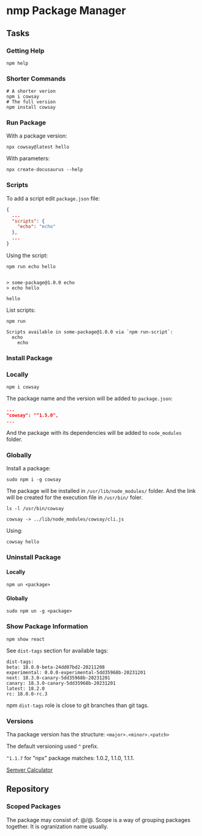 # nmp Package Manager

## Tasks

### Getting Help

```shell
npm help
```

### Shorter Commands

```shell
# A shorter verion
npm i cowsay
# The full version
npm install cowsay
```
### Run Package

With a package version:

```shell
npx cowsay@latest hello
```

With parameters:

```shell
npx create-docusaurus --help
```

### Scripts

To add a script edit `package.json` file:

```JSON
{
  ...
  "scripts": {
    "echo": "echo"
  },
  ...
}
```

Using the script:

```shell
npm run echo hello
```
```output

> some-package@1.0.0 echo
> echo hello

hello
```

List scripts:

```shell
npm run
```
```output
Scripts available in some-package@1.0.0 via `npm run-script`:
  echo
    echo
```

### Install Package

### Locally

```shell
npm i cowsay
```

The package name and the version will be added to `package.json`:

```JSON
...
"cowsay": "^1.5.0",
...
```

And the package with its dependencies will be added to `node_modules` folder.

### Globally

Install a package:

```shell
sudo npm i -g cowsay
```

The package will be installed in `/usr/lib/node_modules/` folder. And the link will be created for the execution file in `/usr/bin/` foler.

```shell
ls -l /usr/bin/cowsay
```
```output
cowsay -> ../lib/node_modules/cowsay/cli.js
```

Using:

```shell
cowsay hello
```

### Uninstall Package

#### Locally

```shell
npm un <package>
```

#### Globally

```shell
sudo npm un -g <package>
```

### Show Package Information

```shell
npm show react
```

See `dist-tags` section for available tags:

```output
dist-tags:
beta: 18.0.0-beta-24dd07bd2-20211208
experimental: 0.0.0-experimental-5dd35968b-20231201
next: 18.3.0-canary-5dd35968b-20231201
canary: 18.3.0-canary-5dd35968b-20231201
latest: 18.2.0
rc: 18.0.0-rc.3
```

npm `dist-tags` role is close to git branches than git tags.

### Versions

Tha package version has the structure: `<major>.<minor>.<patch>`

The default versioning used `^` prefix.

`^1.1.7` for "npx" package matches: 1.0.2, 1.1.0, 1.1.1.

[Semver Calculator](https://semver.otterlord.dev/)

## Repository

### Scoped Packages

The package may consist of: @<scope>/<package>@<tag>. Scope is a way of grouping packages together. It is ogranization name usually.
